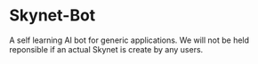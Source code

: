 # Skynet-Bot
A self learning AI bot for generic applications.
We will not be held reponsible if an actual Skynet is create by any users. 
